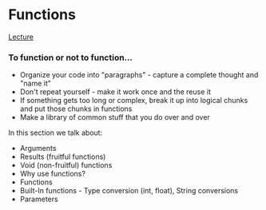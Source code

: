 # Functions

[Lecture](https://www.py4e.com/html3/04-functions)

### To function or not to function...

- Organize your code into "paragraphs" - capture a complete thought and "name it"
- Don't repeat yourself - make it work once and the reuse it
- If something gets too long or complex, break it up into logical chunks and put those chunks in functions
- Make a library of common stuff that you do over and over

In this section we talk about:
- Arguments
- Results (fruitful functions)
- Void (non-fruitful) functions
- Why use functions?
- Functions
- Built-In functions - Type conversion (int, float), String conversions
- Parameters
